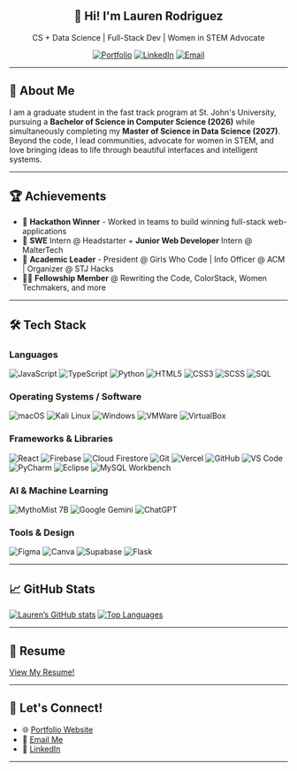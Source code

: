 <div align="center">

## 🎐 Hi! I'm **Lauren Rodriguez** 
CS + Data Science | Full-Stack Dev | Women in STEM Advocate

[![Portfolio](https://img.shields.io/badge/Portfolio-%23000000.svg?style=for-the-badge&logo=vercel&logoColor=white)](https://laurenrodriguez.dev)
[![LinkedIn](https://img.shields.io/badge/LinkedIn-%230077B5.svg?style=for-the-badge&logo=linkedin&logoColor=white)](https://linkedin.com/in/lauren-erodriguez)
[![Email](https://img.shields.io/badge/Email-D14836?style=for-the-badge&logo=gmail&logoColor=white)](mailto:laurenrodriguez.dev@gmail.com)

</div>

---

## 🌸 About Me
I am a graduate student in the fast track program at St. John's University, pursuing a **Bachelor of Science in Computer Science (2026)** while simultaneously completing my **Master of Science in Data Science (2027)**. Beyond the code, I lead communities, advocate for women in STEM, and love bringing ideas to life through beautiful interfaces and intelligent systems.

---

## 🏆 Achievements
- 🥇 **Hackathon Winner** - Worked in teams to build winning full-stack web-applications
- 💼 **SWE** Intern @ Headstarter + **Junior Web Developer** Intern @ MalterTech
- 🌱 **Academic Leader** - President @ Girls Who Code | Info Officer @ ACM | Organizer @ STJ Hacks
- 👩‍💻 **Fellowship Member** @ Rewriting the Code, ColorStack, Women Techmakers, and more

---

## 🛠 Tech Stack

### Languages
![JavaScript](https://img.shields.io/badge/JavaScript-%23F7DF1E.svg?style=for-the-badge&logo=javascript&logoColor=black)
![TypeScript](https://img.shields.io/badge/TypeScript-%23007ACC.svg?style=for-the-badge&logo=typescript&logoColor=white)
![Python](https://img.shields.io/badge/Python-%233776AB.svg?style=for-the-badge&logo=python&logoColor=white)
![HTML5](https://img.shields.io/badge/HTML5-%23E34F26.svg?style=for-the-badge&logo=html5&logoColor=white)
![CSS3](https://img.shields.io/badge/CSS3-%231572B6.svg?style=for-the-badge&logo=css3&logoColor=white)
![SCSS](https://img.shields.io/badge/SCSS-%23CD6799.svg?style=for-the-badge&logo=sass&logoColor=white)
![SQL](https://img.shields.io/badge/SQL-%2300B4DB.svg?style=for-the-badge&logo=postgresql&logoColor=white)

### Operating Systems / Software
![macOS](https://img.shields.io/badge/macOS-000000?style=for-the-badge&logo=apple&logoColor=white)
![Kali Linux](https://img.shields.io/badge/Kali_Linux-557C94?style=for-the-badge&logo=kalilinux&logoColor=white)
![Windows](https://img.shields.io/badge/Windows-0078D6?style=for-the-badge&logo=windows&logoColor=white)
![VMWare](https://img.shields.io/badge/VMWare-607078?style=for-the-badge&logo=vmware&logoColor=white)
![VirtualBox](https://img.shields.io/badge/VirtualBox-183A61?style=for-the-badge&logo=virtualbox&logoColor=white)

### Frameworks & Libraries
![React](https://img.shields.io/badge/React-%23282C34.svg?style=for-the-badge&logo=react&logoColor=61DAFB)
![Firebase](https://img.shields.io/badge/Firebase-FFCA28?style=for-the-badge&logo=firebase&logoColor=black)
![Cloud Firestore](https://img.shields.io/badge/Cloud%20Firestore-FFCA28?style=for-the-badge&logo=googlecloud&logoColor=black)
![Git](https://img.shields.io/badge/Git-%23F05033.svg?style=for-the-badge&logo=git&logoColor=white)
![Vercel](https://img.shields.io/badge/Vercel-000000.svg?style=for-the-badge&logo=vercel&logoColor=white)
![GitHub](https://img.shields.io/badge/GitHub-%23121011.svg?style=for-the-badge&logo=github&logoColor=white)
![VS Code](https://img.shields.io/badge/VS%20Code-007ACC?style=for-the-badge&logo=visualstudiocode&logoColor=white)
![PyCharm](https://img.shields.io/badge/PyCharm-000000.svg?style=for-the-badge&logo=pycharm&logoColor=white)
![Eclipse](https://img.shields.io/badge/Eclipse-2C2255?style=for-the-badge&logo=eclipse&logoColor=white)
![MySQL Workbench](https://img.shields.io/badge/MySQL%20Workbench-4479A1?style=for-the-badge&logo=mysql&logoColor=white)

### AI & Machine Learning
![MythoMist 7B](https://img.shields.io/badge/MythoMist%207B-FF6F00?style=for-the-badge&logo=tensorflow&logoColor=white)
![Google Gemini](https://img.shields.io/badge/Google%20Gemini-FF6F00?style=for-the-badge&logo=tensorflow&logoColor=white)
![ChatGPT](https://img.shields.io/badge/ChatGPT-1A202C?style=for-the-badge&logo=openai&logoColor=white)


### Tools & Design
![Figma](https://img.shields.io/badge/Figma-%23F24E1E.svg?style=for-the-badge&logo=figma&logoColor=white)
![Canva](https://img.shields.io/badge/Canva-%2300C4CC.svg?style=for-the-badge&logo=canva&logoColor=white)
![Supabase](https://img.shields.io/badge/Supabase-3ECF8E?style=for-the-badge&logo=supabase&logoColor=white)
![Flask](https://img.shields.io/badge/Flask-000000.svg?style=for-the-badge&logo=flask&logoColor=white)

---

## 📈 GitHub Stats

[![Lauren’s GitHub stats](https://github-readme-stats.vercel.app/api?username=1aur&show_icons=true&theme=tokyonight)](https://github.com/1aur)
[![Top Languages](https://github-readme-stats.vercel.app/api/top-langs/?username=1aur&layout=compact&theme=tokyonight)](https://github.com/1aur)


---

## 📄 Resume

[View My Resume!](https://github.com/1aur/1aur/raw/main/Lauren'sResume.pdf)

---

## 🤝 Let's Connect!

- 🌐 [Portfolio Website](https://laurenrodriguez.dev)
- 💌 [Email Me](mailto:laurenrodriguez.dev@gmail.com)
- 💼 [LinkedIn](https://linkedin.com/in/lauren-erodriguez)

---
